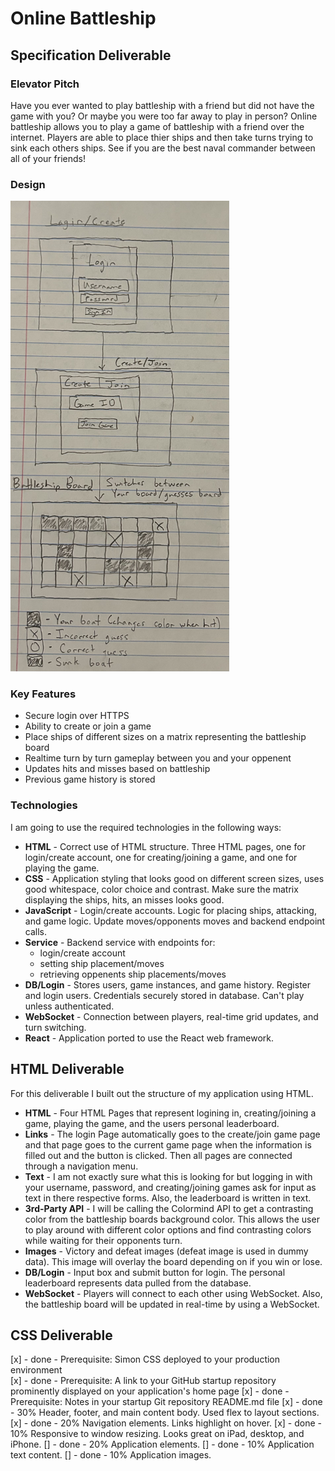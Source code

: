 # Online Battleship

## Specification Deliverable
### Elevator Pitch
Have you ever wanted to play battleship with a friend but did not have the game with you? Or maybe you were too far away to play in person? Online battleship allows you to play a game of battleship with a friend over the internet. Players are able to place thier ships and then take turns trying to sink each others ships. See if you are the best naval commander between all of your friends!

### Design
<img src="/specificationDesign.jpg" alt="Design Image" width="350"/>

### Key Features
- Secure login over HTTPS
- Ability to create or join a game
- Place ships of different sizes on a matrix representing the battleship board
- Realtime turn by turn gameplay between you and your oppenent
- Updates hits and misses based on battleship
- Previous game history is stored

### Technologies
I am going to use the required technologies in the following ways:
- **HTML** - Correct use of HTML structure. Three HTML pages, one for login/create account, one for creating/joining a game, and one for playing the game.
- **CSS** - Application styling that looks good on different screen sizes, uses good whitespace, color choice and contrast. Make sure the matrix displaying the ships, hits, an misses looks good.
- **JavaScript** - Login/create accounts. Logic for placing ships, attacking, and game logic. Update moves/opponents moves and backend endpoint calls.
- **Service** - Backend service with endpoints for:
    - login/create account
    - setting ship placement/moves
    - retrieving oppenents ship placements/moves
- **DB/Login** - Stores users, game instances, and game history. Register and login users. Credentials securely stored in database. Can't play unless authenticated.
- **WebSocket** - Connection between players, real-time grid updates, and turn switching.
- **React** - Application ported to use the React web framework.

## HTML Deliverable
For this deliverable I built out the structure of my application using HTML.
- **HTML** - Four HTML Pages that represent logining in, creating/joining a game, playing the game, and the users personal leaderboard.
- **Links** - The login Page automatically goes to the create/join game page and that page goes to the current game page when the information is filled out and the button is clicked. Then all pages are connected through a navigation menu.
- **Text** - I am not exactly sure what this is looking for but logging in with your username, password, and creating/joining games ask for input as text in there respective forms. Also, the leaderboard is written in text.
- **3rd-Party API** - I will be calling the Colormind API to get a contrasting color from the battleship boards background color. This allows the user to play around with different color options and find contrasting colors while waiting for their opponents turn.
- **Images** - Victory and defeat images (defeat image is used in dummy data). This image will overlay the board depending on if you win or lose.
- **DB/Login** - Input box and submit button for login. The personal leaderboard represents data pulled from the database.
- **WebSocket** - Players will connect to each other using WebSocket. Also, the battleship board will be updated in real-time by using a WebSocket.

## CSS Deliverable 

[x] - done - Prerequisite: Simon CSS deployed to your production environment  
[x] - done - Prerequisite: A link to your GitHub startup repository prominently displayed on your application's home page
[x] - done - Prerequisite: Notes in your startup Git repository README.md file
[x] - done - 30% Header, footer, and main content body. Used flex to layout sections.
[x] - done - 20% Navigation elements. Links highlight on hover.
[x] - done - 10% Responsive to window resizing. Looks great on iPad, desktop, and iPhone.
[] - done - 20% Application elements.
[] - done - 10% Application text content.
[] - done - 10% Application images.